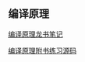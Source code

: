 ## 编译原理
 
[编译原理龙书笔记](https://github.com/Peefy/CompileDragonBook.Cpp/blob/master/doc/NOTE.md)

[编译原理附书练习源码](https://github.com/Peefy/CompileDragonBook.Cpp/blob/master/src)

